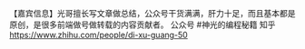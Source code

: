 
【嘉宾信息】光哥擅长写文章做总结，公众号干货满满，肝力十足，而且基本都是原创，是很多前端做号做转载的内容贡献者。
公众号 #神光的编程秘籍
知乎 https://www.zhihu.com/people/di-xu-guang-50

